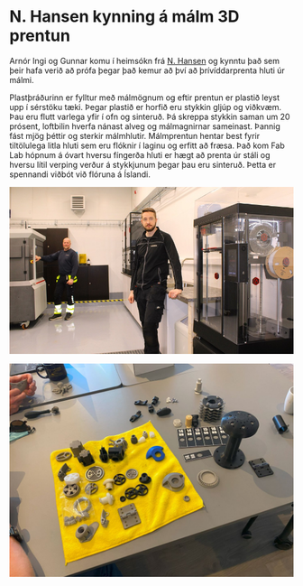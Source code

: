 # N. Hansen kynning á málm 3D prentun

Arnór Ingi og Gunnar komu í heimsókn frá [N. Hansen](https://www.nhansen.is/3dprentun.html) og kynntu það sem þeir hafa verið að prófa þegar það kemur að því að þrívíddarprenta hluti úr málmi.

Plastþráðurinn er fylltur með málmögnum og eftir prentun er plastið leyst upp í sérstöku tæki. Þegar plastið er horfið eru stykkin gljúp og viðkvæm. Þau eru flutt varlega yfir í ofn og sinteruð. Þá skreppa stykkin saman um 20 prósent, loftbilin hverfa nánast alveg og málmagnirnar sameinast. Þannig fást mjög þéttir og sterkir málmhlutir. Málmprentun hentar best fyrir tiltölulega litla hluti sem eru flóknir í laginu og erfitt að fræsa. Það kom Fab Lab hópnum á óvart hversu fíngerða hluti er hægt að prenta úr stáli og hversu lítil verping verður á stykkjunum þegar þau eru sinteruð. Þetta er spennandi viðbót við flóruna á Íslandi.

![N Hansen málmprentunarbúnaður](../myndir/n-hansen.jpg)

<!-- more -->

![Þrívíddarprentaðir málmhlutir](../myndir/malm-3dprent.jpg)



